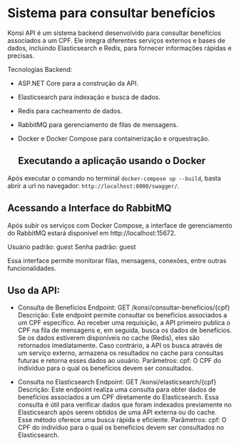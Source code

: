 # Sistema para consultar benefícios
Konsi API é um sistema backend desenvolvido para consultar benefícios associados a um CPF. Ele integra diferentes serviços externos e bases de dados, incluindo Elasticsearch e Redis, para fornecer informações rápidas e precisas.

Tecnologias Backend: 

- ASP.NET Core para a construção da API.
- Elasticsearch para indexação e busca de dados.
- Redis para cacheamento de dados.
- RabbitMQ para gerenciamento de filas de mensagens.
- Docker e Docker Compose para containerização e orquestração.

  ## Executando a aplicação usando o Docker

Após executar o comando no terminal `docker-compose up --build`, basta abrir a url no navegador: `http://localhost:8000/swagger/`.

## Acessando a Interface do RabbitMQ
Após subir os serviços com Docker Compose, a interface de gerenciamento do RabbitMQ estará disponível em http://localhost:15672.

Usuário padrão: guest
Senha padrão: guest

Essa interface permite monitorar filas, mensagens, conexões, entre outras funcionalidades.

## Uso da API:

- Consulta de Benefícios
Endpoint: GET /konsi/consultar-beneficios/{cpf}
Descrição: Este endpoint permite consultar os benefícios associados a um CPF específico. Ao receber uma requisição, a API primeiro publica o CPF na fila de mensagens e, em seguida, busca os dados de benefícios. Se os dados estiverem disponíveis no cache (Redis), eles são retornados imediatamente. Caso contrário, a API os busca através de um serviço externo, armazena os resultados no cache para consultas futuras e retorna esses dados ao usuário.
Parâmetros:
cpf: O CPF do indivíduo para o qual os benefícios devem ser consultados.

- Consulta no Elasticsearch
Endpoint: GET /konsi/elasticsearch/{cpf}
Descrição: Este endpoint realiza uma consulta para obter dados de benefícios associados a um CPF diretamente do Elasticsearch. Essa consulta é útil para verificar dados que foram indexados previamente no Elasticsearch após serem obtidos de uma API externa ou do cache. Esse método oferece uma busca rápida e eficiente.
Parâmetros:
cpf: O CPF do indivíduo para o qual os benefícios devem ser consultados no Elasticsearch.


